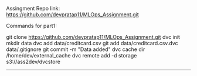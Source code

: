 Assingment Repo link: https://github.com/devpratap11/MLOps_Assignment.git

Commands for part1:

git clone https://github.com/devpratap11/MLOps_Assignment.git
dvc init
mkdir data
dvc add data/creditcard.csv
git add data/creditcard.csv.dvc data/.gitignore
git commit -m "Data added"
dvc cache dir /home/dev/external_cache
dvc remote add -d storage s3://ass2dev/dvcstore

----------------------------------------------------------------------
